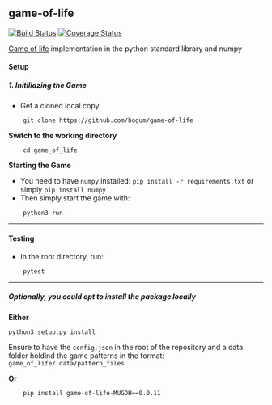 ## game-of-life
[![Build Status](https://travis-ci.org/hogum/game-of-life.svg?branch=master)](https://travis-ci.org/hogum/game-of-life)
[![Coverage Status](https://coveralls.io/repos/github/hogum/game-of-life/badge.svg?branch=master)](https://coveralls.io/github/hogum/game-of-life?branch=master)

[Game of life](https://en.wikipedia.org/wiki/Conway%27s_Game_of_Life) implementation in the python standard library and numpy

#### Setup
##### 1. Initiliazing the Game
- Get a cloned local copy
```
    git clone https://github.com/hogum/game-of-life
```

**Switch to the working directory**

```
    cd game_of_life
```

**Starting the Game**
- You need to have `numpy` installed: `pip install -r requirements.txt` or simply `pip install numpy`
- Then simply start the game with:
```
    python3 run
```

-------------------------


#### Testing
- In the root directory, run:
```
    pytest
```
----------------------------------------------


##### Optionally, you could opt to install the package locally

**Either**
```
python3 setup.py install
```
Ensure to have the `config.json` in the root of the repository
and a data folder holdind the game patterns in the format: `game_of_life/.data/pattern_files`


**Or**

```
    pip install game-of-life-MUGOH==0.0.11
```
